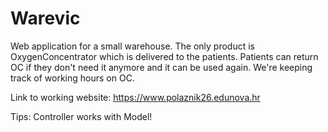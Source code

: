 # Warevic
Web application for a small warehouse.
The only product is OxygenConcentrator which is delivered to the patients.
Patients can return OC if they don't need it anymore and it can be used again.
We're keeping track of working hours on OC.

Link to working website: https://www.polaznik26.edunova.hr

Tips:
Controller works with Model!

